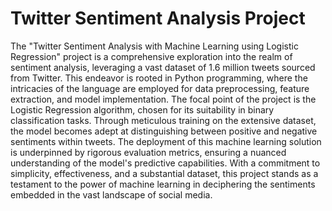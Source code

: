 # Twitter Sentiment Analysis Project

The "Twitter Sentiment Analysis with Machine Learning using Logistic Regression" project is a comprehensive exploration into the realm of sentiment analysis, leveraging a vast dataset of 1.6 million tweets sourced from Twitter. This endeavor is rooted in Python programming, where the intricacies of the language are employed for data preprocessing, feature extraction, and model implementation. The focal point of the project is the Logistic Regression algorithm, chosen for its suitability in binary classification tasks. Through meticulous training on the extensive dataset, the model becomes adept at distinguishing between positive and negative sentiments within tweets. The deployment of this machine learning solution is underpinned by rigorous evaluation metrics, ensuring a nuanced understanding of the model's predictive capabilities. With a commitment to simplicity, effectiveness, and a substantial dataset, this project stands as a testament to the power of machine learning in deciphering the sentiments embedded in the vast landscape of social media.
